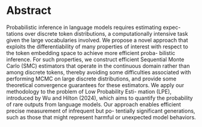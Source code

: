 # Abstract
Probabilistic inference in language models requires estimating expec-
tations over discrete token distributions, a computationally intensive
task given the large vocabularies involved. We propose a novel approach
that exploits the differentiability of many properties of interest with
respect to the token embedding space to achieve more efficient proba-
bilistic inference. For such properties, we construct efficient Sequential
Monte Carlo (SMC) estimators that operate in the continuous domain
rather than among discrete tokens, thereby avoiding some difficulties
associated with performing MCMC on large discrete distributions, and
provide some theoretical convergence guarantees for these estimators.
We apply our methodology to the problem of Low Probability Esti-
mation (LPE), introduced by Wu and Hilton (2024), which aims to
quantify the probability of rare outputs from language models. Our
approach enables efficient precise measurement of infrequent but po-
tentially significant generations, such as those that might represent
harmful or unexpected model behaviors.
